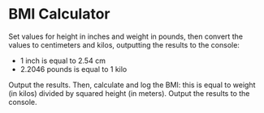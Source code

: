 # BMI Calculator

Set values for height in inches and weight in pounds, then convert the values to centimeters and kilos, outputting the results to the console:

- 1 inch is equal to 2.54 cm
- 2.2046 pounds is equal to 1 kilo

Output the results. Then, calculate and log the BMI: this is equal to weight (in kilos) divided by squared height (in meters). Output the results to the console.
